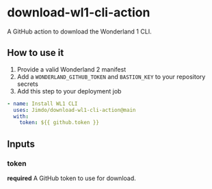 # download-wl1-cli-action

A GitHub action to download the Wonderland 1 CLI.

## How to use it

1. Provide a valid Wonderland 2 manifest
2. Add a `WONDERLAND_GITHUB_TOKEN` and `BASTION_KEY` to your repository secrets
3. Add this step to your deployment job

```yaml
- name: Install WL1 CLI
  uses: Jimdo/download-wl1-cli-action@main
  with:
    token: ${{ github.token }}
```

## Inputs

### token

**required** A GitHub token to use for download.
